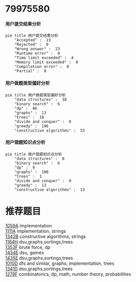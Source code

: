 # 79975580

<!-- tabs:start -->



#### **用户提交结果分析**

```mermaid
pie title 用户提交结果分析
    "Accepted" :  23
    "Rejected" :  0
    "Wrong answer" :  23
    "Runtime error" :  0
    "Time limit exceeded" :  4
    "Memory limit exceeded" :  0
    "Compilation error" :  0
    "Partial" :  0
```

#### **用户做题类型偏好分析**

```mermaid
pie title 用户做题类型偏好分析
    "data structures" :  38
    "binary search" :  6
    "dp" :  66
    "graphs" :  13
    "trees" :  18
    "divide and conquer" :  0
    "greedy" :  196
    "constructive algorithms" :  53
```
#### **用户错题知识点分析**

```mermaid
pie title 用户错题知识点分析
    "data structures" :  0
    "binary search" :  6
    "dp" :  9
    "graphs" :  100
    "trees" :  1
    "divide and conquer" :  0
    "greedy" :  13
    "constructive algorithms" :  13
```



<!-- tabs:end -->
# 推荐题目
[1059A](https://codeforces.com/contest/1059/problem/A)		implementation		  
[1111A](https://codeforces.com/contest/1111/problem/A)		implementation,
                        strings		  
[1342B](https://codeforces.com/contest/1342/problem/B)		constructive algorithms,
                        strings		  
[1164H](https://codeforces.com/contest/1164/problem/H)		dsu,graphs,sortings,trees		  
[1353F](https://codeforces.com/contest/1353/problem/F)		brute force,
                        dp		  
[1434E](https://codeforces.com/contest/1434/problem/E)		dsu,
                        games		  
[1435E](https://codeforces.com/contest/1435/problem/E)		dsu,graphs,sortings,trees		  
[1010D](https://codeforces.com/contest/1010/problem/D)		dfs and similar,
                        graphs,
                        implementation,
                        trees		  
[1341D](https://codeforces.com/contest/1341/problem/D)		dsu,graphs,sortings,trees		  
[1278F](https://codeforces.com/contest/1278/problem/F)		combinatorics,
                        dp,
                        math,
                        number theory,
                        probabilities		  
